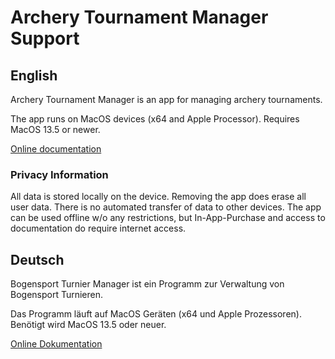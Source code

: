 # Archery Tournament Manager Support

## English
Archery Tournament Manager is an app for managing archery tournaments.

The app runs on MacOS devices (x64 and Apple Processor). Requires MacOS 13.5 or newer.

[Online documentation](https://github.com/dsasp/ArcheryTournamentManagerSupport/wiki/Documentation%E2%80%90English)

### Privacy Information

All data is stored locally on the device. Removing the app does erase all user data. There is no automated transfer of data to other devices. The app can be used offline w/o any restrictions, but In-App-Purchase and access to documentation do require internet access.



## Deutsch
Bogensport Turnier Manager ist ein Programm zur Verwaltung von Bogensport Turnieren. 

Das Programm läuft auf MacOS Geräten (x64 und Apple Prozessoren). Benötigt wird MacOS 13.5 oder neuer.

[Online Dokumentation](https://github.com/dsasp/ArcheryTournamentManagerSupport/wiki/Dokumentation%E2%80%90Deutsch)
